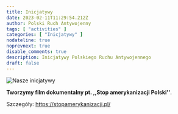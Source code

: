```yaml
---
title: Inicjatywy
date: 2023-02-11T11:29:54.212Z
author: Polski Ruch Antywojenny
tags: [ "activities" ]
categories: [ "Inicjatywy" ]
nodateline: true
noprevnext: true
disable_comments: true
description: Inicjatywy Polskiego Ruchu Antywojennego
draft: false
---
```

![Nasze inicjatywy](/SAP-1.jpeg)


__Tworzymy film dokumentalny pt. ,,Stop amerykanizacji Polski''__.


Szczegóły: https://stopamerykanizacji.pl/
